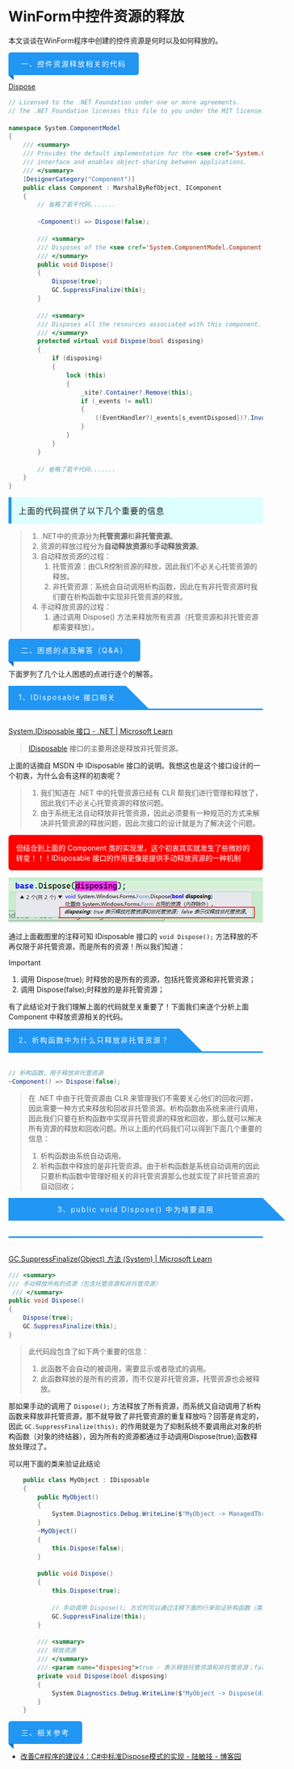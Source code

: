 # WinForm中控件资源的释放

本文谈谈在WinForm程序中创建的控件资源是何时以及如何释放的。

<div style="display:inline-block;position:relative;background:#2196F3;color:white;text-align:center;padding: 0px 25px;            height:45px;line-height:45px;border-radius:5px 5px 5px 0px;letter-spacing:2px;">
        <div>一、控件资源释放相关的代码</div>
        <div style="width:0px;height:0px;position: absolute;border:5px solid transparent;border-top:5px solid #1a76c0;            border-right:5px solid #1a76c0;left: 0px;bottom: -10px;"></div>
</div>
<br />

[Dispose](https://source.dot.net/#System.ComponentModel.Primitives/System/ComponentModel/Component.cs,ec402748f4bd1220,references)


```C#
// Licensed to the .NET Foundation under one or more agreements.
// The .NET Foundation licenses this file to you under the MIT license.
 
namespace System.ComponentModel
{
    /// <summary>
    /// Provides the default implementation for the <see cref='System.ComponentModel.IComponent'/>
    /// interface and enables object-sharing between applications.
    /// </summary>
    [DesignerCategory("Component")]
    public class Component : MarshalByRefObject, IComponent
    {
        // 省略了若干代码.......
        
        ~Component() => Dispose(false);
        
        /// <summary>
        /// Disposes of the <see cref='System.ComponentModel.Component'/>.
        /// </summary>
        public void Dispose()
        {
            Dispose(true);
            GC.SuppressFinalize(this);
        }
        
        /// <summary>
        /// Disposes all the resources associated with this component.
        /// </summary>
        protected virtual void Dispose(bool disposing)
        {
            if (disposing)
            {
                lock (this)
                {
                    _site?.Container?.Remove(this);
                    if (_events != null)
                    {
                        ((EventHandler?)_events[s_eventDisposed])?.Invoke(this, EventArgs.Empty);
                    }
                }
            }
        }
        
        // 省略了若干代码.......
    }
}
```

<div style="border-left:6px solid #2196F3;background:#ddffff;padding:14px;font-size:16px;letter-spacing:1px;">上面的代码提供了以下几个重要的信息</div>

> 1. .NET中的资源分为**托管资源**和**非托管资源**。
> 2. 资源的释放过程分为**自动释放资源**和**手动释放资源**。
> 3. 自动释放资源的过程：
>    1. 托管资源：由CLR控制资源的释放，因此我们不必关心托管资源的释放。
>    2. 非托管资源：系统会自动调用析构函数，因此在有非托管资源时我们要在析构函数中实现非托管资源的释放。
> 4. 手动释放资源的过程：
>    1. 通过调用 Dispose() 方法来释放所有资源（托管资源和非托管资源都需要释放）。



<div style="display:inline-block;position:relative;background:#2196F3;color:white;text-align:center;padding: 0px 25px;            height:45px;line-height:45px;border-radius:5px 5px 5px 0px;letter-spacing:2px;">
        <div>二、困惑的点及解答（Q&A）</div>
        <div style="width:0px;height:0px;position: absolute;border:5px solid transparent;border-top:5px solid #1a76c0;            border-right:5px solid #1a76c0;left: 0px;bottom: -10px;"></div>
</div>
<br />

下面罗列了几个让人困惑的点进行逐个的解答。

<div>
	<div style="display:inline-block;position:relative;background:#2196F3;color:white;text-align:center;padding:0px 20px;height:45px;line-height:45px;letter-spacing:2px;">
		<div>1、IDisposable 接口相关</div>
		<div style="position:absolute;right:-22px;top:0px;height:45px;width:45px;background:#2196F3;transform:skew(45deg,0deg);z-index:-1;"></div>
	</div>
	<div style="background-color:#2196F3;height:3px;width:100%;"/>
</div>
<br />

[System.IDisposable 接口 - .NET | Microsoft Learn](https://learn.microsoft.com/zh-cn/dotnet/fundamentals/runtime-libraries/system-idisposable)

> [IDisposable](https://learn.microsoft.com/zh-cn/dotnet/api/system.idisposable) 接口的主要用途是释放非托管资源。 

上面的话摘自 MSDN 中 IDisposable  接口的说明。我想这也是这个接口设计的一个初衷，为什么会有这样的初衷呢？

> 1. 我们知道在 .NET 中的托管资源已经有 CLR 帮我们进行管理和释放了，因此我们不必关心托管资源的释放问题。
> 2. 由于系统无法自动释放非托管资源，因此必须要有一种规范的方式来解决非托管资源的释放问题，因此次接口的设计就是为了解决这个问题。

<div style="background:red;color:white;padding:15px;border-radius:6px;">但结合到上面的 Component 类的实现里，这个初衷其实就发生了些微妙的转变！！！IDisposable 接口的作用更像是提供手动释放资源的一种机制</div>

![image-20250123145653350](../Images/WinForm中控件资源的释放/image-20250123145653350.png)

通过上面截图里的注释可知 IDisposable 接口的 `void Dispose();` 方法释放的不再仅限于非托管资源，而是所有的资源！所以我们知道：

> [!IMPORTANT]
>
> 1. 调用 Dispose(true); 时释放的是所有的资源，包括托管资源和非托管资源；
> 2. 调用 Dispose(false);时释放的是非托管资源；

有了此结论对于我们理解上面的代码就至关重要了！下面我们来逐个分析上面 Component 中释放资源相关的代码。



<div>
	<div style="display:inline-block;position:relative;background:#2196F3;color:white;text-align:center;padding:0px 20px;height:45px;line-height:45px;letter-spacing:2px;">
		<div>2、析构函数中为什么只释放非托管资源？</div>
		<div style="position:absolute;right:-22px;top:0px;height:45px;width:45px;background:#2196F3;transform:skew(45deg,0deg);z-index:-1;"></div>
	</div>
	<div style="background-color:#2196F3;height:3px;width:100%;"/>
</div>
<br />

```C#
// 析构函数，用于释放非托管资源
~Component() => Dispose(false);
```

> 在 .NET 中由于托管资源由 CLR 来管理我们不需要关心他们的回收问题，因此需要一种方式来释放和回收非托管资源。析构函数由系统来进行调用，因此我们只要在析构函数中实现非托管资源的释放和回收，那么就可以解决所有资源的释放和回收问题。所以上面的代码我们可以得到下面几个重要的信息：
>
> 1. 析构函数由系统自动调用。
> 2. 析构函数中释放的是非托管资源。由于析构函数是系统自动调用的因此只要析构函数中管理好相关的非托管资源那么也就实现了非托管资源的自动回收；



<div>
	<div style="display:inline-block;position:relative;background:#2196F3;color:white;text-align:center;padding:0px 20px;height:45px;line-height:45px;letter-spacing:2px;">
		<div>3、public void Dispose() 中为啥要调用 GC.SuppressFinalize(this); ？</div>
		<div style="position:absolute;right:-22px;top:0px;height:45px;width:45px;background:#2196F3;transform:skew(45deg,0deg);z-index:-1;"></div>
	</div>
	<div style="background-color:#2196F3;height:3px;width:100%;"/>
</div>
<br />

[GC.SuppressFinalize(Object) 方法 (System) | Microsoft Learn](https://learn.microsoft.com/zh-cn/dotnet/api/system.gc.suppressfinalize?view=net-9.0)

```C#
/// <summary>
/// 手动释放所有的资源（包含托管资源和非托管资源）
 /// </summary>
public void Dispose()
{
    Dispose(true);
    GC.SuppressFinalize(this);
}
```

> 此代码段包含了如下两个重要的信息：
>
> 1. 此函数不会自动的被调用，需要显示或者隐式的调用。
> 2. 此函数释放的是所有的资源，而不仅是非托管资源，托管资源也会被释放。

那如果手动的调用了  `Dispose();` 方法释放了所有资源，而系统又自动调用了析构函数来释放非托管资源，那不就导致了非托管资源的重复释放吗？回答是肯定的，因此 `GC.SuppressFinalize(this);` 的作用就是为了抑制系统不要调用此对象的析构函数（对象的终结器），因为所有的资源都通过手动调用Dispose(true);函数释放处理过了。

可以用下面的类来验证此结论

```C#
    public class MyObject : IDisposable
    {
        public MyObject()
        {
            System.Diagnostics.Debug.WriteLine($"MyObject -> ManagedThreadId = {System.Threading.Thread.CurrentThread.ManagedThreadId}");
        }
        ~MyObject()
        {
            this.Dispose(false);
        }

        public void Dispose()
        {
            this.Dispose(true);

            // 手动调用 Dispose(); 方式时可以通过注释下面的行来验证析构函数（类终结器）是否会被调用
            GC.SuppressFinalize(this);
        }

        /// <summary>
        /// 释放资源
        /// </summary>
        /// <param name="disposing">true - 表示释放托管资源和非托管资源；false - 表示紧释放非托管资源</param>
        private void Dispose(bool disposing)
        {
            System.Diagnostics.Debug.WriteLine($"MyObject -> Dispose(disposing:{disposing})");
        }
    }
```



<div style="display:inline-block;position:relative;background:#2196F3;color:white;text-align:center;padding: 0px 25px;            height:45px;line-height:45px;border-radius:5px 5px 5px 0px;letter-spacing:2px;">
        <div>三、相关参考</div>
        <div style="width:0px;height:0px;position: absolute;border:5px solid transparent;border-top:5px solid #1a76c0;            border-right:5px solid #1a76c0;left: 0px;bottom: -10px;"></div>
</div>
<br />


- [改善C#程序的建议4：C#中标准Dispose模式的实现 - 陆敏技 - 博客园](https://www.cnblogs.com/luminji/archive/2011/03/29/1997812.html)
